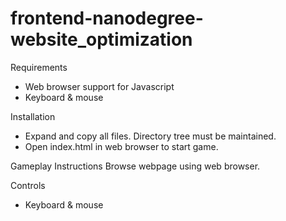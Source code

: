 frontend-nanodegree-website_optimization
===============================

Requirements
- Web browser support for Javascript
- Keyboard & mouse

Installation
- Expand and copy all files.  Directory tree must be maintained.
- Open index.html in web browser to start game.

Gameplay Instructions
Browse webpage using web browser.

Controls
- Keyboard & mouse 